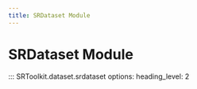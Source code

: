 ```yaml
---
title: SRDataset Module
---
```


# SRDataset Module

::: SRToolkit.dataset.srdataset
    options:
        heading_level: 2